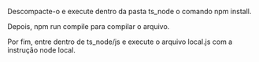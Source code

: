  Descompacte-o e execute dentro da pasta ts_node o comando npm install. 
 
 Depois, npm run compile para compilar o arquivo. 
 
 Por fim, entre dentro de ts_node/js e execute o arquivo local.js com a instrução node local.